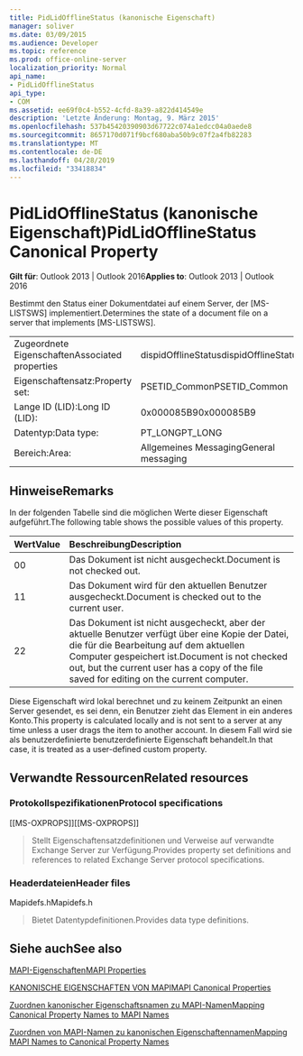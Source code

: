 ```yaml
---
title: PidLidOfflineStatus (kanonische Eigenschaft)
manager: soliver
ms.date: 03/09/2015
ms.audience: Developer
ms.topic: reference
ms.prod: office-online-server
localization_priority: Normal
api_name:
- PidLidOfflineStatus
api_type:
- COM
ms.assetid: ee69f0c4-b552-4cfd-8a39-a822d414549e
description: 'Letzte Änderung: Montag, 9. März 2015'
ms.openlocfilehash: 537b45420390903d67722c074a1edcc04a0aede8
ms.sourcegitcommit: 8657170d071f9bcf680aba50b9c07f2a4fb82283
ms.translationtype: MT
ms.contentlocale: de-DE
ms.lasthandoff: 04/28/2019
ms.locfileid: "33418834"
---
```

# <a name="pidlidofflinestatus-canonical-property"></a><span data-ttu-id="0708c-103">PidLidOfflineStatus (kanonische Eigenschaft)</span><span class="sxs-lookup"><span data-stu-id="0708c-103">PidLidOfflineStatus Canonical Property</span></span>

  
  
<span data-ttu-id="0708c-104">**Gilt für**: Outlook 2013 | Outlook 2016</span><span class="sxs-lookup"><span data-stu-id="0708c-104">**Applies to**: Outlook 2013 | Outlook 2016</span></span> 
  
<span data-ttu-id="0708c-105">Bestimmt den Status einer Dokumentdatei auf einem Server, der [MS-LISTSWS] implementiert.</span><span class="sxs-lookup"><span data-stu-id="0708c-105">Determines the state of a document file on a server that implements [MS-LISTSWS].</span></span>
  
|||
|:-----|:-----|
|<span data-ttu-id="0708c-106">Zugeordnete Eigenschaften</span><span class="sxs-lookup"><span data-stu-id="0708c-106">Associated properties</span></span>  <br/> |<span data-ttu-id="0708c-107">dispidOfflineStatus</span><span class="sxs-lookup"><span data-stu-id="0708c-107">dispidOfflineStatus</span></span>  <br/> |
|<span data-ttu-id="0708c-108">Eigenschaftensatz:</span><span class="sxs-lookup"><span data-stu-id="0708c-108">Property set:</span></span>  <br/> |<span data-ttu-id="0708c-109">PSETID_Common</span><span class="sxs-lookup"><span data-stu-id="0708c-109">PSETID_Common</span></span>  <br/> |
|<span data-ttu-id="0708c-110">Lange ID (LID):</span><span class="sxs-lookup"><span data-stu-id="0708c-110">Long ID (LID):</span></span>  <br/> |<span data-ttu-id="0708c-111">0x000085B9</span><span class="sxs-lookup"><span data-stu-id="0708c-111">0x000085B9</span></span>  <br/> |
|<span data-ttu-id="0708c-112">Datentyp:</span><span class="sxs-lookup"><span data-stu-id="0708c-112">Data type:</span></span>  <br/> |<span data-ttu-id="0708c-113">PT_LONG</span><span class="sxs-lookup"><span data-stu-id="0708c-113">PT_LONG</span></span>  <br/> |
|<span data-ttu-id="0708c-114">Bereich:</span><span class="sxs-lookup"><span data-stu-id="0708c-114">Area:</span></span>  <br/> |<span data-ttu-id="0708c-115">Allgemeines Messaging</span><span class="sxs-lookup"><span data-stu-id="0708c-115">General messaging</span></span>  <br/> |
   
## <a name="remarks"></a><span data-ttu-id="0708c-116">Hinweise</span><span class="sxs-lookup"><span data-stu-id="0708c-116">Remarks</span></span>

<span data-ttu-id="0708c-117">In der folgenden Tabelle sind die möglichen Werte dieser Eigenschaft aufgeführt.</span><span class="sxs-lookup"><span data-stu-id="0708c-117">The following table shows the possible values of this property.</span></span>
  
|<span data-ttu-id="0708c-118">**Wert**</span><span class="sxs-lookup"><span data-stu-id="0708c-118">**Value**</span></span>|<span data-ttu-id="0708c-119">**Beschreibung**</span><span class="sxs-lookup"><span data-stu-id="0708c-119">**Description**</span></span>|
|:-----|:-----|
|<span data-ttu-id="0708c-120">0</span><span class="sxs-lookup"><span data-stu-id="0708c-120">0</span></span>  <br/> |<span data-ttu-id="0708c-121">Das Dokument ist nicht ausgecheckt.</span><span class="sxs-lookup"><span data-stu-id="0708c-121">Document is not checked out.</span></span>  <br/> |
|<span data-ttu-id="0708c-122">1</span><span class="sxs-lookup"><span data-stu-id="0708c-122">1</span></span>  <br/> |<span data-ttu-id="0708c-123">Das Dokument wird für den aktuellen Benutzer ausgecheckt.</span><span class="sxs-lookup"><span data-stu-id="0708c-123">Document is checked out to the current user.</span></span>  <br/> |
|<span data-ttu-id="0708c-124">2</span><span class="sxs-lookup"><span data-stu-id="0708c-124">2</span></span>  <br/> |<span data-ttu-id="0708c-125">Das Dokument ist nicht ausgecheckt, aber der aktuelle Benutzer verfügt über eine Kopie der Datei, die für die Bearbeitung auf dem aktuellen Computer gespeichert ist.</span><span class="sxs-lookup"><span data-stu-id="0708c-125">Document is not checked out, but the current user has a copy of the file saved for editing on the current computer.</span></span>  <br/> |
   
<span data-ttu-id="0708c-126">Diese Eigenschaft wird lokal berechnet und zu keinem Zeitpunkt an einen Server gesendet, es sei denn, ein Benutzer zieht das Element in ein anderes Konto.</span><span class="sxs-lookup"><span data-stu-id="0708c-126">This property is calculated locally and is not sent to a server at any time unless a user drags the item to another account.</span></span> <span data-ttu-id="0708c-127">In diesem Fall wird sie als benutzerdefinierte benutzerdefinierte Eigenschaft behandelt.</span><span class="sxs-lookup"><span data-stu-id="0708c-127">In that case, it is treated as a user-defined custom property.</span></span>
  
## <a name="related-resources"></a><span data-ttu-id="0708c-128">Verwandte Ressourcen</span><span class="sxs-lookup"><span data-stu-id="0708c-128">Related resources</span></span>

### <a name="protocol-specifications"></a><span data-ttu-id="0708c-129">Protokollspezifikationen</span><span class="sxs-lookup"><span data-stu-id="0708c-129">Protocol specifications</span></span>

<span data-ttu-id="0708c-130">[[MS-OXPROPS]]</span><span class="sxs-lookup"><span data-stu-id="0708c-130">[[MS-OXPROPS]]</span></span> 
  
> <span data-ttu-id="0708c-131">Stellt Eigenschaftensatzdefinitionen und Verweise auf verwandte Exchange Server zur Verfügung.</span><span class="sxs-lookup"><span data-stu-id="0708c-131">Provides property set definitions and references to related Exchange Server protocol specifications.</span></span>
    
### <a name="header-files"></a><span data-ttu-id="0708c-132">Headerdateien</span><span class="sxs-lookup"><span data-stu-id="0708c-132">Header files</span></span>

<span data-ttu-id="0708c-133">Mapidefs.h</span><span class="sxs-lookup"><span data-stu-id="0708c-133">Mapidefs.h</span></span>
  
> <span data-ttu-id="0708c-134">Bietet Datentypdefinitionen.</span><span class="sxs-lookup"><span data-stu-id="0708c-134">Provides data type definitions.</span></span>
    
## <a name="see-also"></a><span data-ttu-id="0708c-135">Siehe auch</span><span class="sxs-lookup"><span data-stu-id="0708c-135">See also</span></span>



[<span data-ttu-id="0708c-136">MAPI-Eigenschaften</span><span class="sxs-lookup"><span data-stu-id="0708c-136">MAPI Properties</span></span>](mapi-properties.md)
  
[<span data-ttu-id="0708c-137">KANONISCHE EIGENSCHAFTEN VON MAPI</span><span class="sxs-lookup"><span data-stu-id="0708c-137">MAPI Canonical Properties</span></span>](mapi-canonical-properties.md)
  
[<span data-ttu-id="0708c-138">Zuordnen kanonischer Eigenschaftsnamen zu MAPI-Namen</span><span class="sxs-lookup"><span data-stu-id="0708c-138">Mapping Canonical Property Names to MAPI Names</span></span>](mapping-canonical-property-names-to-mapi-names.md)
  
[<span data-ttu-id="0708c-139">Zuordnen von MAPI-Namen zu kanonischen Eigenschaftennamen</span><span class="sxs-lookup"><span data-stu-id="0708c-139">Mapping MAPI Names to Canonical Property Names</span></span>](mapping-mapi-names-to-canonical-property-names.md)

